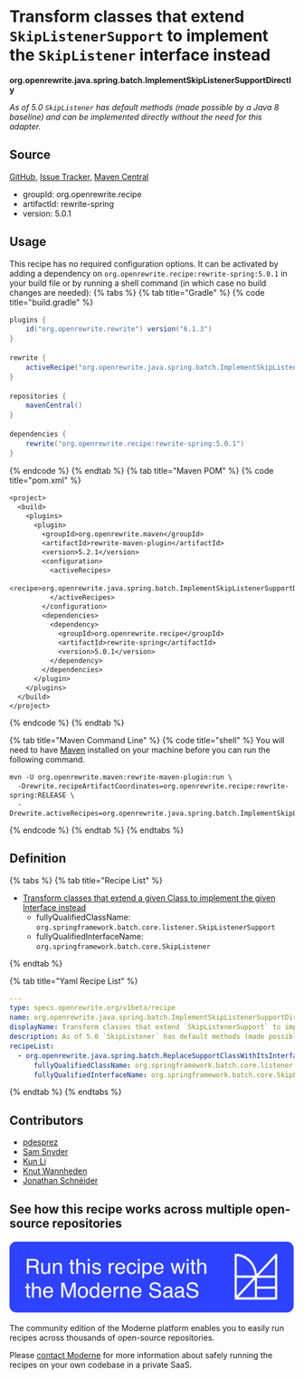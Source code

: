 # Transform classes that extend `SkipListenerSupport` to implement the `SkipListener` interface instead

**org.openrewrite.java.spring.batch.ImplementSkipListenerSupportDirectly**

_As of 5.0 `SkipListener` has default methods (made possible by a Java 8 baseline) and can be implemented directly without the need for this adapter._

## Source

[GitHub](https://github.com/openrewrite/rewrite-spring/blob/main/src/main/resources/META-INF/rewrite/spring-batch-5.0.yml), [Issue Tracker](https://github.com/openrewrite/rewrite-spring/issues), [Maven Central](https://central.sonatype.com/artifact/org.openrewrite.recipe/rewrite-spring/5.0.1/jar)

* groupId: org.openrewrite.recipe
* artifactId: rewrite-spring
* version: 5.0.1


## Usage

This recipe has no required configuration options. It can be activated by adding a dependency on `org.openrewrite.recipe:rewrite-spring:5.0.1` in your build file or by running a shell command (in which case no build changes are needed): 
{% tabs %}
{% tab title="Gradle" %}
{% code title="build.gradle" %}
```groovy
plugins {
    id("org.openrewrite.rewrite") version("6.1.3")
}

rewrite {
    activeRecipe("org.openrewrite.java.spring.batch.ImplementSkipListenerSupportDirectly")
}

repositories {
    mavenCentral()
}

dependencies {
    rewrite("org.openrewrite.recipe:rewrite-spring:5.0.1")
}
```
{% endcode %}
{% endtab %}
{% tab title="Maven POM" %}
{% code title="pom.xml" %}
```markup
<project>
  <build>
    <plugins>
      <plugin>
        <groupId>org.openrewrite.maven</groupId>
        <artifactId>rewrite-maven-plugin</artifactId>
        <version>5.2.1</version>
        <configuration>
          <activeRecipes>
            <recipe>org.openrewrite.java.spring.batch.ImplementSkipListenerSupportDirectly</recipe>
          </activeRecipes>
        </configuration>
        <dependencies>
          <dependency>
            <groupId>org.openrewrite.recipe</groupId>
            <artifactId>rewrite-spring</artifactId>
            <version>5.0.1</version>
          </dependency>
        </dependencies>
      </plugin>
    </plugins>
  </build>
</project>
```
{% endcode %}
{% endtab %}

{% tab title="Maven Command Line" %}
{% code title="shell" %}
You will need to have [Maven](https://maven.apache.org/download.cgi) installed on your machine before you can run the following command.

```shell
mvn -U org.openrewrite.maven:rewrite-maven-plugin:run \
  -Drewrite.recipeArtifactCoordinates=org.openrewrite.recipe:rewrite-spring:RELEASE \
  -Drewrite.activeRecipes=org.openrewrite.java.spring.batch.ImplementSkipListenerSupportDirectly
```
{% endcode %}
{% endtab %}
{% endtabs %}

## Definition

{% tabs %}
{% tab title="Recipe List" %}
* [Transform classes that extend a given Class to implement the given Interface instead](../../../java/spring/batch/replacesupportclasswithitsinterface.md)
  * fullyQualifiedClassName: `org.springframework.batch.core.listener.SkipListenerSupport`
  * fullyQualifiedInterfaceName: `org.springframework.batch.core.SkipListener`

{% endtab %}

{% tab title="Yaml Recipe List" %}
```yaml
---
type: specs.openrewrite.org/v1beta/recipe
name: org.openrewrite.java.spring.batch.ImplementSkipListenerSupportDirectly
displayName: Transform classes that extend `SkipListenerSupport` to implement the `SkipListener` interface instead
description: As of 5.0 `SkipListener` has default methods (made possible by a Java 8 baseline) and can be implemented directly without the need for this adapter.
recipeList:
  - org.openrewrite.java.spring.batch.ReplaceSupportClassWithItsInterface:
      fullyQualifiedClassName: org.springframework.batch.core.listener.SkipListenerSupport
      fullyQualifiedInterfaceName: org.springframework.batch.core.SkipListener

```
{% endtab %}
{% endtabs %}

## Contributors
* [pdesprez](35764353+desprez@users.noreply.github.com)
* [Sam Snyder](sam@moderne.io)
* [Kun Li](122563761+kunli2@users.noreply.github.com)
* [Knut Wannheden](knut@moderne.io)
* [Jonathan Schnéider](jkschneider@gmail.com)


## See how this recipe works across multiple open-source repositories

[![Moderne Link Image](/.gitbook/assets/ModerneRecipeButton.png)](https://app.moderne.io/recipes/org.openrewrite.java.spring.batch.ImplementSkipListenerSupportDirectly)

The community edition of the Moderne platform enables you to easily run recipes across thousands of open-source repositories.

Please [contact Moderne](https://moderne.io/product) for more information about safely running the recipes on your own codebase in a private SaaS.
